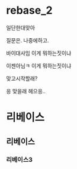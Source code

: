 # rebase_2

일단한대맞아

질문은. 나중에하고.

바이대사임
이게 뭐하는짓이냐

이젠아님ㅋ
이게 뭐하는짓이냐

맞고시작할래?

응 맞을래 헤으응..   

# 리베이스
## 리베이스   
### 리베이스3   
